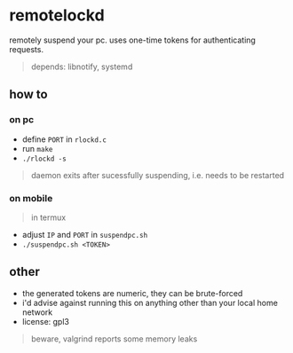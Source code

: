 # remotelockd
remotely suspend your pc. uses one-time tokens for authenticating requests.

> depends: libnotify, systemd

## how to

### on pc
* define `PORT` in `rlockd.c`
* run `make`
* `./rlockd -s`

> daemon exits after sucessfully suspending, i.e. needs to be restarted

### on mobile
> in termux
* adjust `IP` and `PORT` in `suspendpc.sh`
* `./suspendpc.sh <TOKEN>`

## other
* the generated tokens are numeric, they can be brute-forced
* i'd advise against running this on anything other than your local home network
* license: gpl3

> beware, valgrind reports some memory leaks
